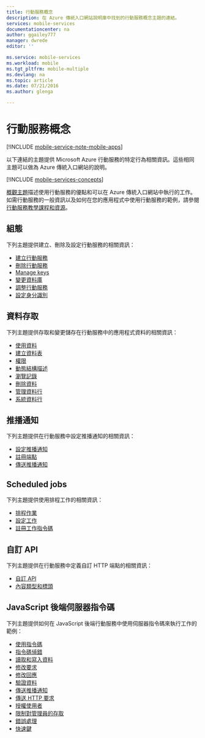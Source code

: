 ```yaml
---
title: 行動服務概念
description: 在 Azure 傳統入口網站說明庫中找到的行動服務概念主題的連結。
services: mobile-services
documentationcenter: na
author: ggailey777
manager: dwrede
editor: ''

ms.service: mobile-services
ms.workload: mobile
ms.tgt_pltfrm: mobile-multiple
ms.devlang: na
ms.topic: article
ms.date: 07/21/2016
ms.author: glenga

---
```

# 行動服務概念
[!INCLUDE [mobile-service-note-mobile-apps](../../includes/mobile-services-note-mobile-apps.md)]

以下連結的主題提供 Microsoft Azure 行動服務的特定行為相關資訊。這些相同主題可以做為 Azure 傳統入口網站的說明。

[!INCLUDE [mobile-services-concepts](../../includes/mobile-services-concepts.md)]

[概觀主題](https://msdn.microsoft.com/library/azure/jj193167.aspx)描述使用行動服務的優點和可以在 Azure 傳統入口網站中執行的工作。如需行動服務的一般資訊以及如何在您的應用程式中使用行動服務的範例，請參閱[行動服務教學課程和資源](https://azure.microsoft.com/documentation/services/mobile-services/)。

## 組態
下列主題提供建立、刪除及設定行動服務的相關資訊：

* [建立行動服務](https://msdn.microsoft.com/library/azure/jj193169.aspx)
* [刪除行動服務](https://msdn.microsoft.com/library/azure/jj193173.aspx)
* [Manage keys](https://msdn.microsoft.com/library/azure/jj193164.aspx)
* [變更資料庫](https://msdn.microsoft.com/library/azure/jj193170.aspx)
* [調整行動服務](https://msdn.microsoft.com/library/azure/jj193178.aspx)
* [設定身分識別](https://msdn.microsoft.com/library/azure/jj591527.aspx)

## 資料存取
下列主題提供存取和變更儲存在行動服務中的應用程式資料的相關資訊：

* [使用資料](https://msdn.microsoft.com/library/azure/jj631634.aspx)
* [建立資料表](https://msdn.microsoft.com/library/azure/jj193162.aspx)
* [權限](https://msdn.microsoft.com/library/azure/jj193161.aspx)
* [動態結構描述](https://msdn.microsoft.com/library/azure/jj193175.aspx)
* [瀏覽記錄](https://msdn.microsoft.com/library/azure/jj193171.aspx)
* [刪除資料](https://msdn.microsoft.com/library/azure/jj908633.aspx)
* [管理資料行](https://msdn.microsoft.com/library/azure/jj193177.aspx)
* [系統資料行](https://msdn.microsoft.com/library/azure/dn518225.aspx)

## 推播通知
下列主題提供在行動服務中設定推播通知的相關資訊：

* [設定推播通知](https://msdn.microsoft.com/library/azure/jj591526.aspx)
* [註冊端點](https://msdn.microsoft.com/library/azure/dn771685.aspx)
* [傳送推播通知](https://msdn.microsoft.com/library/azure/jj631630.aspx)

## Scheduled jobs
下列主題提供使用排程工作的相關資訊：

* [排程作業](https://msdn.microsoft.com/library/azure/jj860528.aspx)
* [設定工作](https://msdn.microsoft.com/library/azure/jj899833.aspx)
* [註冊工作指令碼](https://msdn.microsoft.com/library/azure/jj899832.aspx)

## 自訂 API
下列主題提供在行動服務中定義自訂 HTTP 端點的相關資訊：

* [自訂 API](https://msdn.microsoft.com/library/azure/dn280974.aspx)
* [內容類型和標頭](https://msdn.microsoft.com/library/azure/dn303369.aspx)

## JavaScript 後端伺服器指令碼
下列主題提供如何在 JavaScript 後端行動服務中使用伺服器指令碼來執行工作的範例：

* [使用指令碼](https://msdn.microsoft.com/library/azure/jj193174.aspx)
* [指令碼偵錯](https://msdn.microsoft.com/library/azure/jj631636.aspx)
* [讀取和寫入資料](https://msdn.microsoft.com/library/azure/jj631640.aspx)
* [修改要求](https://msdn.microsoft.com/library/azure/jj631635.aspx)
* [修改回應](https://msdn.microsoft.com/library/azure/jj631631.aspx)
* [驗證資料](https://msdn.microsoft.com/library/azure/jj631638.aspx)
* [傳送推播通知](https://msdn.microsoft.com/library/azure/jj631630.aspx)
* [傳送 HTTP 要求](https://msdn.microsoft.com/library/azure/jj631641.aspx)
* [授權使用者](https://msdn.microsoft.com/library/azure/jj631637.aspx)
* [限制對管理員的存取](https://msdn.microsoft.com/library/azure/jj712649.aspx)
* [錯誤處理](https://msdn.microsoft.com/library/azure/jj631632.aspx)
* [快速鍵](https://msdn.microsoft.com/library/azure/jj552469.aspx)

<!---HONumber=AcomDC_0727_2016-->